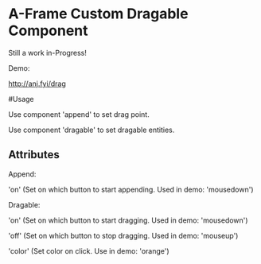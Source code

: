 # A-Frame Custom Dragable Component

Still a work in-Progress!

Demo:

http://anj.fyi/drag

#Usage

Use component 'append' to set drag point.

Use component 'dragable' to set dragable entities.

## Attributes

Append: 

'on' (Set on which button to start appending. Used in demo: 'mousedown')

Dragable:

'on' (Set on which button to start dragging. Used in demo: 'mousedown')

'off' (Set on which button to stop dragging. Used in demo: 'mouseup')

'color' (Set color on click. Use in demo: 'orange')